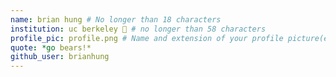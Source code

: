 ```yaml
---
name: brian hung # No longer than 18 characters
institution: uc berkeley 🚩 # no longer than 58 characters
profile_pic: profile.png # Name and extension of your profile picture(ex. mona.png)
quote: *go bears!*
github_user: brianhung
---
```

